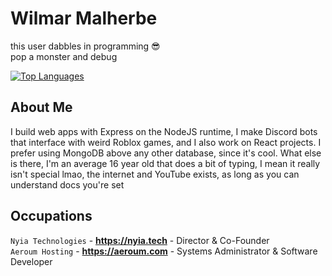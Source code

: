 # Wilmar Malherbe

this user dabbles in programming 😎  
pop a monster and debug 

[![Top Languages](https://github-readme-stats.vercel.app/api/top-langs/?username=williewalvis&layout=compact&theme=dark)](https://github.com/williewalvis)

## About Me

I build web apps with Express on the NodeJS runtime, I make Discord bots that interface with weird Roblox games, and I also work on React projects. I prefer using MongoDB above any other database, since it's cool. What else is there, I'm an average 16 year old that does a bit of typing, I mean it really isn't special lmao, the internet and YouTube exists, as long as you can understand docs you're set

## Occupations
`Nyia Technologies` - **https://nyia.tech** - Director & Co-Founder  
`Aeroum Hosting` - **https://aeroum.com** - Systems Administrator & Software Developer
